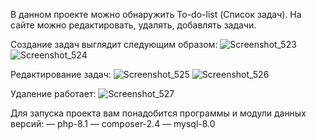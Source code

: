 В данном проекте можно обнаружить To-do-list (Список задач).
На сайте можно редактировать, удалять, добавлять задачи.

Создание задач выглядит следующим образом:
![Screenshot_523](https://github.com/user-attachments/assets/f7a4293b-8cff-40ee-a2a0-b913daf4d3c9)
![Screenshot_524](https://github.com/user-attachments/assets/e2a0f102-302a-40b9-9e6e-3ed82fa583b8)


Редактирование задач:
![Screenshot_525](https://github.com/user-attachments/assets/a87544ce-fc5a-46b4-a2c9-3122bcdadd60)
![Screenshot_526](https://github.com/user-attachments/assets/2c94c0d2-3a5a-4796-aec6-8e91854093ad)


Удаление работает:
![Screenshot_527](https://github.com/user-attachments/assets/978cfda6-953b-4b3c-bd67-96fa818432b7)


Для запуска проекта вам понадобится программы и модули данных версий: — php-8.1 — composer-2.4 — mysql-8.0



